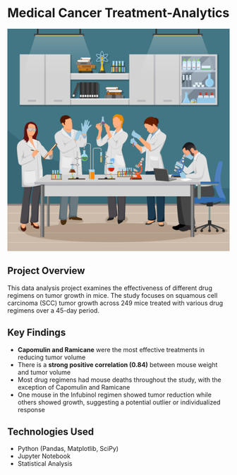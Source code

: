 # Medical Cancer Treatment-Analytics 

![Laboratory Research](images/laboratory_research.jpg)

## Project Overview

This data analysis project examines the effectiveness of different drug regimens on tumor growth in mice. The study focuses on squamous cell carcinoma (SCC) tumor growth across 249 mice treated with various drug regimens over a 45-day period.

## Key Findings

- **Capomulin and Ramicane** were the most effective treatments in reducing tumor volume
- There is a **strong positive correlation (0.84)** between mouse weight and tumor volume
- Most drug regimens had mouse deaths throughout the study, with the exception of Capomulin and Ramicane
- One mouse in the Infubinol regimen showed tumor reduction while others showed growth, suggesting a potential outlier or individualized response

## Technologies Used

- Python (Pandas, Matplotlib, SciPy)
- Jupyter Notebook
- Statistical Analysis
